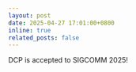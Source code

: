 ```yaml
---
layout: post
date: 2025-04-27 17:01:00+0800
inline: true
related_posts: false
---
```


DCP is accepted to SIGCOMM 2025!
